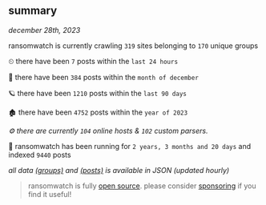 
## summary
_december 28th, 2023_

ransomwatch is currently crawling `319` sites belonging to `170` unique groups

⏲ there have been `7` posts within the `last 24 hours`

🦈 there have been `384` posts within the `month of december`

🪐 there have been `1210` posts within the `last 90 days`

🏚 there have been `4752` posts within the `year of 2023`

_⚙️ there are currently `104` online hosts & `102` custom parsers._

🦕 ransomwatch has been running for `2 years, 3 months and 20 days` and indexed `9440` posts

_all data  [(groups)](http://ransomwhat.telemetry.ltd/groups) and [(posts)](http://ransomwhat.telemetry.ltd/posts) is available in JSON (updated hourly)_

> ransomwatch is fully [open source](https://github.com/joshhighet/ransomwatch#ransomwatch--). please consider [sponsoring](https://github.com/sponsors/joshhighet) if you find it useful!
